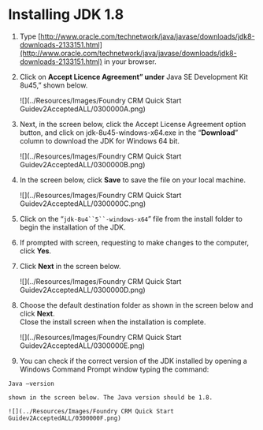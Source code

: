 ﻿

Installing JDK 1.8
==================

1.  Type [http://www.oracle.com/technetwork/java/javase/downloads/jdk8-downloads-2133151.html](http://www.oracle.com/technetwork/java/javase/downloads/jdk8-downloads-2133151.html) in your browser.
2.  Click on **Accept Licence Agreement” under** Java SE Development Kit 8u45,” shown below.
    
    ![](../Resources/Images/Foundry CRM Quick Start Guidev2AcceptedALL/0300000A.png)
    

3.  Next, in the screen below, click the Accept License Agreement option button, and click on jdk-8u45\-windows-x64.exe in the “**Download**” column to download the JDK for Windows 64 bit.
    
    ![](../Resources/Images/Foundry CRM Quick Start Guidev2AcceptedALL/0300000B.png)
    

4.  In the screen below, click **Save** to save the file on your local machine.
    
    ![](../Resources/Images/Foundry CRM Quick Start Guidev2AcceptedALL/0300000C.png)
    

5.  Click on the “`jdk-8u4``5``-windows-x64`” file from the install folder to begin the installation of the JDK.
6.  If prompted with screen, requesting to make changes to the computer, click **Yes**.
7.  Click **Next** in the screen below.
    
    ![](../Resources/Images/Foundry CRM Quick Start Guidev2AcceptedALL/0300000D.png)
    

8.  Choose the default destination folder as shown in the screen below and click **Next**.  
    Close the install screen when the installation is complete.
    
    ![](../Resources/Images/Foundry CRM Quick Start Guidev2AcceptedALL/0300000E.png)
    

10.  You can check if the correct version of the JDK installed by opening a Windows Command Prompt window typing the command:
    
    Java –version
    
    shown in the screen below. The Java version should be 1.8.
    
    ![](../Resources/Images/Foundry CRM Quick Start Guidev2AcceptedALL/0300000F.png)
